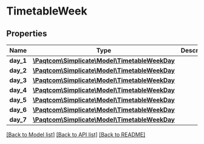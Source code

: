# TimetableWeek

## Properties

 Name      | Type                                                              | Description | Notes      
-----------|-------------------------------------------------------------------|-------------|------------
 **day_1** | [**\Paqtcom\Simplicate\Model\TimetableWeekDay**](TimetableWeekDay.md) |             | [optional] 
 **day_2** | [**\Paqtcom\Simplicate\Model\TimetableWeekDay**](TimetableWeekDay.md) |             | [optional] 
 **day_3** | [**\Paqtcom\Simplicate\Model\TimetableWeekDay**](TimetableWeekDay.md) |             | [optional] 
 **day_4** | [**\Paqtcom\Simplicate\Model\TimetableWeekDay**](TimetableWeekDay.md) |             | [optional] 
 **day_5** | [**\Paqtcom\Simplicate\Model\TimetableWeekDay**](TimetableWeekDay.md) |             | [optional] 
 **day_6** | [**\Paqtcom\Simplicate\Model\TimetableWeekDay**](TimetableWeekDay.md) |             | [optional] 
 **day_7** | [**\Paqtcom\Simplicate\Model\TimetableWeekDay**](TimetableWeekDay.md) |             | [optional] 

[[Back to Model list]](../README.md#documentation-for-models) [[Back to API list]](../README.md#documentation-for-api-endpoints) [[Back to README]](../README.md)


